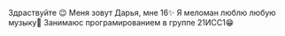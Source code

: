 Здраствуйте 😉
Меня зовут Дарья, мне 16✨
Я меломан люблю любую музыку🎵
Занимаюс програмированием в группе 21ИСС1😁
